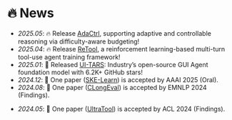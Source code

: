 # 🔥 News
- *2025.05*: 🔥 Release [AdaCtrl](https://arxiv.org/pdf/2505.18822), supporting adaptive and controllable reasoning via difficulty-aware budgeting!
- *2025.04*: 🔥 Release [ReTool](https://retool-rl.github.io/), a reinforcement learning-based multi-turn tool-use agent training framework!
- *2025.01*: 🎉 Released [UI-TARS](https://github.com/bytedance/UI-TARS): Industry’s open-source GUI Agent foundation model with 6.2K+ GitHub stars!
- *2024.12*: 🎉 One paper ([SKE-Learn](https://ojs.aaai.org/index.php/AAAI/article/view/34590)) is accepted by AAAI 2025 (Oral).
- *2024.08*: 🎉 One paper ([CLongEval](https://arxiv.org/pdf/2403.03514.pdf)) is accepted by EMNLP 2024 (Findings).
<!-- - *2024.07*: 🎉 One paper ([MPFToD](https://journal.hep.com.cn/fcs/EN/10.1007/s11704-024-3778-9)) is accepted by Frontiers of Computer Science. -->
- *2024.05*: 🎉 One paper ([UltraTool](https://arxiv.org/pdf/2401.17167)) is accepted by ACL 2024 (Findings).
<!-- - *2024.04*: 🎉 One paper ([M$^3$F](https://www.sciencedirect.com/science/article/pii/S095070512400412X)) is accepted by KBS.
- *2024.02*: 🔥 We release [UltraTool](https://github.com/JoeYing1019/UltraTool). -->
<!-- - *2023.12*: 🎉 One paper ([SDIF-DA](https://arxiv.org/abs/2310.08582)) is accepted by ICASSP 2024.
- *2023.10*: 🎉 Fortunately, I win a Graduate National Scholarship!
- *2023.10*: 🎉 One paper ([Cross-lingual Prompting](https://arxiv.org/abs/2310.14799)) is accepted by EMNLP 2023.
- *2023.07*: 🎉 One paper ([MMSD2.0](https://aclanthology.org/2023.findings-acl.689/)) is accepted by ACL 2023 (Findings). -->